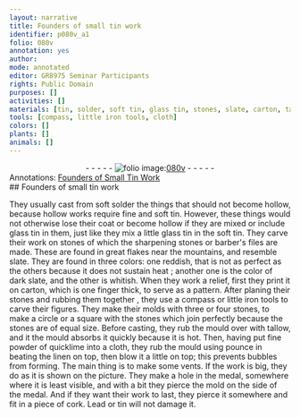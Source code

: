 ```yaml
---
layout: narrative
title: Founders of small tin work
identifier: p080v_a1
folio: 080v
annotation: yes
author:
mode: annotated
editor: GR8975 Seminar Participants
rights: Public Domain
purposes: []
activities: []
materials: [tin, solder, soft tin, glass tin, stones, slate, carton, tallow, quicklime, linen, medal, cork, Lead]
tools: [compass, little iron tools, cloth]
colors: []
plants: []
animals: []
---
```


 <div class="folio" align="center">- - - - - <a href="http://gallica.bnf.fr/ark:/12148/btv1b10500001g/f166.image" target="_blank"><img src="https://cu-mkp.github.io/GR8975-edition/assets/photo-icon.png" alt="folio image: " style="display:inline-block; margin-bottom:-3px;"/>080v</a> - - - - - </div> <div class="annotation" align="left">Annotations:
<a href="https://drive.google.com/drive/folders/0BwJi-u8sfkVDfnZ2cUFXWktPQWU0TTJPY3ZUeEVOdkFwS1g5eUhOM1hsRXVTSXRzQ0IxWVk" target="_blank">Founders of Small Tin Work</a>
 </div> 
## Founders of small <span class="material">tin</span> work

 
 They usually cast from soft <span class="material">solder</span> the things that should not become hollow, because hollow works require fine and <span class="material">soft tin</span>. However, these things would not otherwise lose their coat or become hollow if they are mixed or include <span class="material">glass tin</span> in them, just like they mix a little <span class="sup"><span class="material">glass tin</span></span> in the <span class="material">soft tin</span>. They carve their work on <span class="material">stones</span> of which the sharpening stones or barber's files are made. These are found in great flakes near the <span class="place">mountains</span>, and resemble <span class="material">slate</span>. They are found in three colors: one reddish, that is not as perfect as the others because it does not sustain heat ; <span class="sup">another</span> one is the color of dark <span class="material">slate</span>, and the other is whitish. When they work a relief, first they print it on <span class="material">carton</span>, which is one finger thick, to serve as a pattern. After planing their <span class="material">stones</span> and rubbing them together , they use a <span class="tool">compass</span> or <span class="tool">little iron tools</span> to carve their figures. They make their molds with three or four <span class="material">stones</span>, to make a circle or a square with the <span class="material">stones</span> which join perfectly because the <span class="material">stones</span> are of equal size. Before casting, they rub the mould over with <span class="material">tallow</span>, and it <span class="sup">the mould</span> absorbs it quickly because it is hot. Then, having <span class="sup">put</span> fine powder of <span class="material">quicklime</span> into a <span class="tool">cloth</span>, they rub the mould using pounce in beating the <span class="material">linen</span> on top, then blow it a little on top; this prevents bubbles <span class="sup">from forming</span>. The main thing is to make some vents. If the work is big, they do as it is shown <span class="sup">on the picture</span>. They make a hole in the medal, somewhere where it is least visible, and with a bit they pierce the mold on the side of the <span class="material">medal</span>. 
 <span class="figure"></span> 
And if they want their work to last, they pierce <span class="sup">it</span> somewhere and fit in a piece of <span class="material">cork</span>. <span class="material">Lead</span> or <span class="material">tin</span> will not damage it. 
 